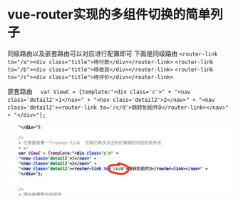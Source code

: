 # vue-router实现的多组件切换的简单列子
同级路由以及嵌套路由可以对应进行配置即可
下面是同级路由
``<router-link to="/a"><div class="title">待付款</div></router-link>``
``<router-link to="/b"><div class="title">待收货</div></router-link>``
``<router-link to="/c"><div class="title">待评价</div></router-link>``



嵌套路由
``  var ViewC = {template:"<div class='c'>" +
      "<nav class='detail2'>1</nav>" +
      "<nav class='detail2'>2</nav>" +
      "<nav class='detail2'><router-link to='/c/d'>跳转到组件D</router-link></nav>" +
      "</div>"};``
      
      
 <img src='./1.png'/>

